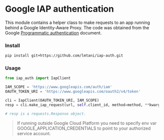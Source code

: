 # Google IAP authentication

This module contains a helper class to make requests to an app running behind a Google Identity-Aware Proxy. The code was obtained from the Google [Programmatic authentication](https://cloud.google.com/iap/docs/authentication-howto#iap_make_request-python) document.


### Install

```bash
pip install git+https://github.com/lmtani/iap-auth.git
```

### Usage

```python
from iap_auth import IapClient

IAM_SCOPE = 'https://www.googleapis.com/auth/iam'
OAUTH_TOKEN_URI = 'https://www.googleapis.com/oauth2/v4/token'

cli = IapClient(OAUTH_TOKEN_URI, IAM_SCOPE)
resp = cli.make_iap_request(url, self.client_id, method=method, **kwargs)

# resp is a requests.Response object.
```

> If running outside Google Cloud Platform you need to specify env var GOOGLE_APPLICATION_CREDENTIALS to point to your authorized service account.
